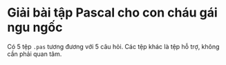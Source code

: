 # Giải bài tập Pascal cho con cháu gái ngu ngốc

Có 5 tệp `.pas` tương đương với 5 câu hỏi. Các tệp khác là tệp hỗ trợ, không cần phải quan tâm.
